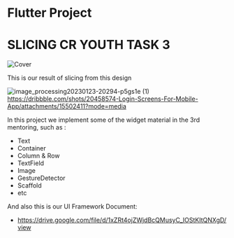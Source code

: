 # Flutter Project
# SLICING CR YOUTH TASK 3
![Cover](https://github.com/Tim-Eclipse04/main/assets/123436716/08736195-7204-4618-9424-93f217f2155e)


This is our result of slicing from this design

![image_processing20230123-20294-p5gs1e (1)](https://github.com/Tim-Eclipse04/main/assets/123436716/d85737c5-71bd-4ba0-9607-2bbe0615a4e8)
https://dribbble.com/shots/20458574-Login-Screens-For-Mobile-App/attachments/15502411?mode=media

In this project we implement some of the widget material in the 3rd mentoring, such as :
- Text
- Container
- Column & Row
- TextField
- Image
- GestureDetector
- Scaffold
- etc

And also this is our UI Framework Document:
- https://drive.google.com/file/d/1xZRt4ojZWjdBcQMusyC_IOStKItQNXgD/view
